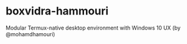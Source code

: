 # boxvidra-hammouri
Modular Termux-native desktop environment with Windows 10 UX (by @mohamdhamouri)
